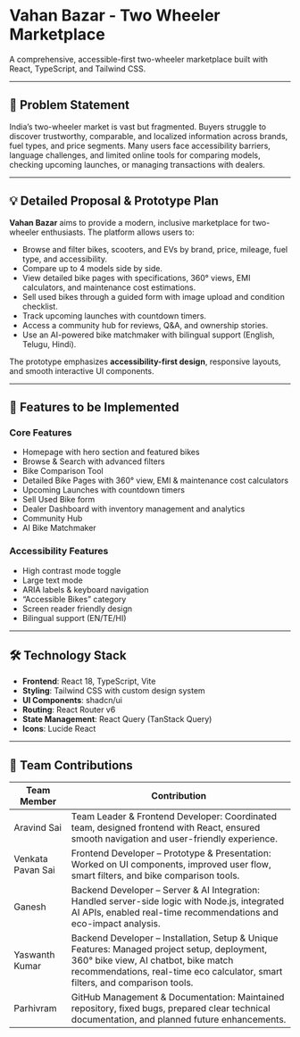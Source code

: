# Vahan Bazar - Two Wheeler Marketplace

A comprehensive, accessible-first two-wheeler marketplace built with React, TypeScript, and Tailwind CSS.

---

## 📝 Problem Statement

India’s two-wheeler market is vast but fragmented. Buyers struggle to discover trustworthy, comparable, and localized information across brands, fuel types, and price segments. Many users face accessibility barriers, language challenges, and limited online tools for comparing models, checking upcoming launches, or managing transactions with dealers.

---

## 💡 Detailed Proposal & Prototype Plan

**Vahan Bazar** aims to provide a modern, inclusive marketplace for two-wheeler enthusiasts. The platform allows users to:
- Browse and filter bikes, scooters, and EVs by brand, price, mileage, fuel type, and accessibility.
- Compare up to 4 models side by side.
- View detailed bike pages with specifications, 360° views, EMI calculators, and maintenance cost estimations.
- Sell used bikes through a guided form with image upload and condition checklist.
- Track upcoming launches with countdown timers.
- Access a community hub for reviews, Q&A, and ownership stories.
- Use an AI-powered bike matchmaker with bilingual support (English, Telugu, Hindi).

The prototype emphasizes **accessibility-first design**, responsive layouts, and smooth interactive UI components.  

---

## 🚀 Features to be Implemented

### Core Features
- Homepage with hero section and featured bikes
- Browse & Search with advanced filters
- Bike Comparison Tool
- Detailed Bike Pages with 360° view, EMI & maintenance cost calculators
- Upcoming Launches with countdown timers
- Sell Used Bike form
- Dealer Dashboard with inventory management and analytics
- Community Hub
- AI Bike Matchmaker

### Accessibility Features
- High contrast mode toggle
- Large text mode
- ARIA labels & keyboard navigation
- “Accessible Bikes” category
- Screen reader friendly design
- Bilingual support (EN/TE/HI)

---

## 🛠️ Technology Stack

- **Frontend**: React 18, TypeScript, Vite
- **Styling**: Tailwind CSS with custom design system
- **UI Components**: shadcn/ui
- **Routing**: React Router v6
- **State Management**: React Query (TanStack Query)
- **Icons**: Lucide React

---

## 👥 Team Contributions

| Team Member          | Contribution                                                                                                         |
|---------------------|---------------------------------------------------------------------------------------------------------------------|
| Aravind Sai         | Team Leader & Frontend Developer: Coordinated team, designed frontend with React, ensured smooth navigation and user-friendly experience. |
| Venkata Pavan Sai   | Frontend Developer – Prototype & Presentation: Worked on UI components, improved user flow, smart filters, and bike comparison tools. |
| Ganesh              | Backend Developer – Server & AI Integration: Handled server-side logic with Node.js, integrated AI APIs, enabled real-time recommendations and eco-impact analysis. |
| Yaswanth Kumar      | Backend Developer – Installation, Setup & Unique Features: Managed project setup, deployment, 360° bike view, AI chatbot, bike match recommendations, real-time eco calculator, smart filters, and comparison tools. |
| Parhivram           | GitHub Management & Documentation: Maintained repository, fixed bugs, prepared clear technical documentation, and planned future enhancements. |
